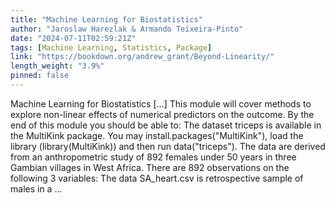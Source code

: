 ```yaml
---
title: "Machine Learning for Biostatistics"
author: "Jaroslaw Harezlak & Armando Teixeira-Pinto"
date: "2024-07-11T02:59:21Z"
tags: [Machine Learning, Statistics, Package]
link: "https://bookdown.org/andrew_grant/Beyond-Linearity/"
length_weight: "3.9%"
pinned: false
---
```


Machine Learning for Biostatistics [...] This module will cover methods to explore non-linear effects of numerical
predictors on the outcome. By the end of this module you should be able to: The dataset triceps is available in the MultiKink package.
You may install.packages("MultiKink"), load the library (library(MultiKink))
and then run data("triceps"). The data are derived from an anthropometric study of 892 females under 50 years
in three Gambian villages in West Africa. There are 892 observations
on the following 3 variables: The data SA_heart.csv
is retrospective sample of males in a ...
